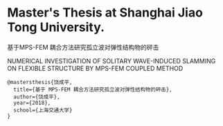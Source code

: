 # Master's Thesis at Shanghai Jiao Tong University. 

基于MPS-FEM 耦合方法研究孤立波对弹性结构物的砰击

NUMERICAL INVESTIGATION OF SOLITARY WAVE-INDUCED SLAMMING ON FLEXIBLE STRUCTURE BY MPS-FEM COUPLED METHOD

```
@mastersthesis{饶成平,
  title={基于 MPS-FEM 耦合方法研究孤立波对弹性结构物的砰击},
  author={饶成平},
  year={2018},
  school={上海交通大学}
}
```

